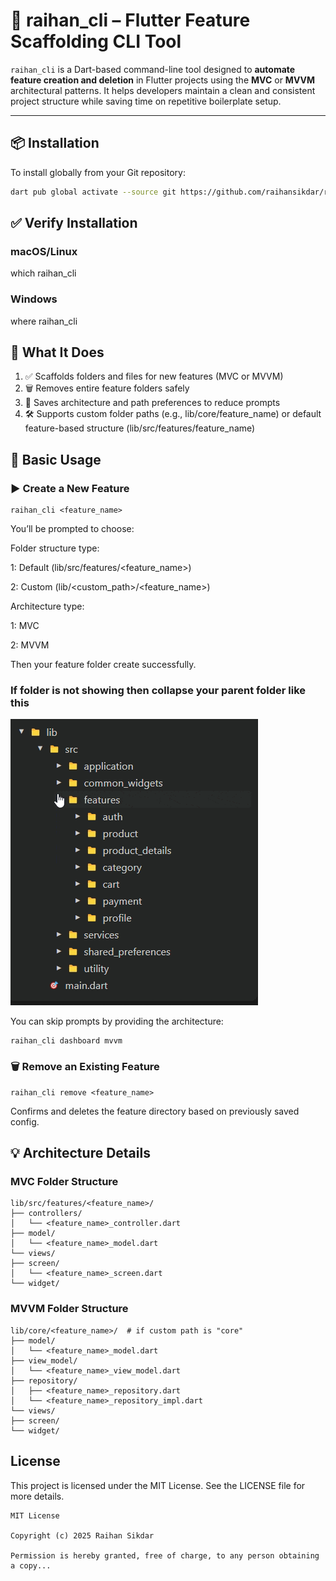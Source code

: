 # 🚀 raihan_cli – Flutter Feature Scaffolding CLI Tool

`raihan_cli` is a Dart-based command-line tool designed to **automate feature creation and deletion** in Flutter projects using the **MVC** or **MVVM** architectural patterns. It helps developers maintain a clean and consistent project structure while saving time on repetitive boilerplate setup.

---

## 📦 Installation

To install globally from your Git repository:

```bash
dart pub global activate --source git https://github.com/raihansikdar/raihan_cli.git
```

## ✅ Verify Installation

### macOS/Linux
which raihan_cli

### Windows
where raihan_cli



## 📁 What It Does

1. ✅ Scaffolds folders and files for new features (MVC or MVVM)
2. 🗑️ Removes entire feature folders safely
3. 🔧 Saves architecture and path preferences to reduce prompts
4. 🛠️ Supports custom folder paths (e.g., lib/core/feature_name) or default feature-based structure (lib/src/features/feature_name)

## 🧪 Basic Usage
### ▶️ Create a New Feature
```
raihan_cli <feature_name>

```
You’ll be prompted to choose:

Folder structure type:

1: Default (lib/src/features/<feature_name>)

2: Custom (lib/<custom_path>/<feature_name>)

Architecture type:

1: MVC

2: MVVM

Then your feature folder create successfully.


### If folder is not showing then collapse your parent folder like this
![raihan_cli demo](assets/raihan_cli_feature.gif)



You can skip prompts by providing the architecture:

```
raihan_cli dashboard mvvm

```
### 🗑️ Remove an Existing Feature
```
raihan_cli remove <feature_name>

```
Confirms and deletes the feature directory based on previously saved config.

## 💡 Architecture Details

### MVC Folder Structure

```
lib/src/features/<feature_name>/
├── controllers/
│   └── <feature_name>_controller.dart
├── model/
│   └── <feature_name>_model.dart
└── views/
├── screen/
│   └── <feature_name>_screen.dart
└── widget/

```
### MVVM Folder Structure
```
lib/core/<feature_name>/  # if custom path is "core"
├── model/
│   └── <feature_name>_model.dart
├── view_model/
│   └── <feature_name>_view_model.dart
├── repository/
│   ├── <feature_name>_repository.dart
│   └── <feature_name>_repository_impl.dart
└── views/
├── screen/
└── widget/

```

## License
This project is licensed under the MIT License. See the LICENSE file for more details.

```text
MIT License

Copyright (c) 2025 Raihan Sikdar

Permission is hereby granted, free of charge, to any person obtaining a copy...